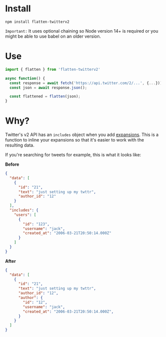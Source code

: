 # Install

```
npm install flatten-twitterv2
```
`Important:` It uses optional chaining so Node version 14+ is required or you might be able to use babel on an older version.

# Use

```js
import { flatten } from 'flatten-twitterv2'

async function() {
  const response = await fetch('https://api.twitter.com/2/...', {...}));
  const json = await response.json();

  const flattened = flatten(json);
}
```


# Why?

Twitter's v2 API has an `includes` object when you add [expansions](https://developer.twitter.com/en/docs/twitter-api/expansions). This is a function to inline your expansions so that it's easier to work with the resulting data.

If you're searching for tweets for example, this is what it looks like:

**Before**
```json
{
  "data": [
    {
      "id": "21",
      "text": "just setting up my twttr",
      "author_id": "12"
    }
  ],
  "includes": {
    "users": [
      {
        "id": "123",
        "username": "jack",
        "created_at": "2006-03-21T20:50:14.000Z"
      }
    ]
  }
}
```

**After**
```json
{
  "data": [
    {
      "id": "21",
      "text": "just setting up my twttr",
      "author_id": "12",
      "author": {
        "id": "12",
        "username": "jack",
        "created_at": "2006-03-21T20:50:14.000Z",
      }
    }
  ]
}
```
